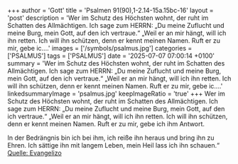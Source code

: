+++
author = 'Gott'
title = 'Psalmen 91(90),1-2.14-15a.15bc-16'
layout = 'post'
description = 'Wer im Schutz des Höchsten wohnt, der ruht im Schatten des Allmächtigen. Ich sage zum HERRN: „Du meine Zuflucht und meine Burg, mein Gott, auf den ich vertraue.“ „Weil er an mir hängt, will ich ihn retten. Ich will ihn schützen, denn er kennt meinen Namen. Ruft er zu mir, gebe ic....'
images = ['/symbols/psalmus.jpg']
categories = ['PSALMUS']
tags = ['PSALMUS']
date = '2025-07-07 07:00:14 +0100'
summary = 'Wer im Schutz des Höchsten wohnt, der ruht im Schatten des Allmächtigen. Ich sage zum HERRN: „Du meine Zuflucht und meine Burg, mein Gott, auf den ich vertraue.“ „Weil er an mir hängt, will ich ihn retten. Ich will ihn schützen, denn er kennt meinen Namen. Ruft er zu mir, gebe ic....'
linkedsummaryImage = 'psalmus.jpg'
keepImageRatio = 'true'
+++
Wer im Schutz des Höchsten wohnt, der ruht im Schatten des Allmächtigen.
Ich sage zum HERRN: „Du meine Zuflucht und meine Burg, mein Gott, auf den ich vertraue.“
„Weil er an mir hängt, will ich ihn retten. Ich will ihn schützen, denn er kennt meinen Namen.
Ruft er zu mir, gebe ich ihm Antwort.<!--more-->

In der Bedrängnis bin ich bei ihm,
ich reiße ihn heraus und bring ihn zu Ehren.
Ich sättige ihn mit langem Leben, mein Heil lass ich ihn schauen.“<br> [Quelle: Evangelizo](https://evangeliumtagfuertag.org/DE/gospel)